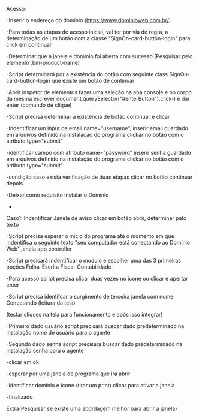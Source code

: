 Acesso:

-Inserir o endereço do dominio (https://www.dominioweb.com.br/)

-Para todas as etapas de acesso inicial, vai ter por via de regra, a determinação de um botão com a classe "SignOn-card-button-login" para click em continuar

-Determinar que a janela e dominio foi aberta com sucesso (Pesquisar pelo elemento .bm-product-name)

-Script determinará por a existência do botão com seguinte class SignOn-card-button-login que existe um botão de continuar

-Abrir inspetor de elementos fazer uma seleção na aba console e no corpo da mesma escrever document.querySelector("#enterButton").click() e dar enter (comando de clique)

-Script precisa determinar a existência de botão  continuar e clicar

-Indentificar um input de email name="username", inserir email guardado em arquivos definido na instalação do programa
clickar no botão com o atributo type="submit"

-identificar campo com atributo name="password" inserir senha guardado em arquivos definido na instalação do programa
clickar no botão com o atributo type="submit"

-condição caso exista verificação de duas etapas clicar no botão continuar depois

-Deixar como requisito instalar o Dominio

-
Caso1: Indentificar Janela de aviso clicar em botão abrir, determinar pelo texto

-Script precisa esperar o inicio do programa até o momento em que indentifica o seguinte texto "seu computador está conectando ao Domínio Web" janela app controller

-Script precisará indentificar o modulo e escolher uma das 3 primeiras opções Folha-Escrita Fiscal-Contabilidade

-Para acesso script precisa clicar duas vezes no icone ou clicar e apertar enter

-Script precisa identifcar o surgimento de terceira janela com nome Conectando
(leitura da tela)

(testar cliques na tela para funcionamento e após isso integrar)

-Primeiro dado usuário script precisará buscar dado predeterminado na instalação nome de usuário para o agente

-Segundo dado senha script precisará buscar dado predeterminado na instalação senha para o agente

-clicar em ok

-esperar por uma janela de programa que irá abrir

-identificar dominio e icone (tirar um print) clicar para ativar a janela


-finalizado

Extra(Pesquisar se existe uma abordagem melhor para abrir a janela)

